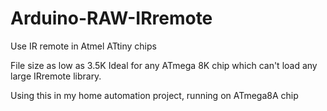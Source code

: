 # Arduino-RAW-IRremote
Use IR remote in Atmel ATtiny chips

File size as low as 3.5K
Ideal for any ATmega 8K chip which can't load any large IRremote library.

Using this in my home automation project, running on ATmega8A chip
